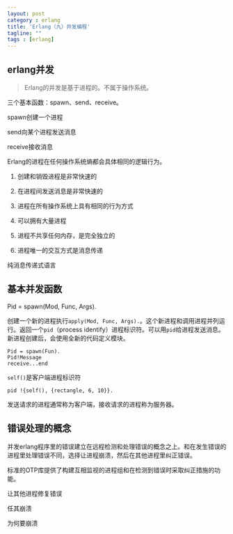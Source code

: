 ```yaml
---
layout: post
category : erlang
title: 'Erlang（九）并发编程'
tagline: ""
tags : [erlang]
---
```


## erlang并发

> Erlang的并发是基于进程的。不属于操作系统。

三个基本函数：spawn、send、receive。

spawn创建一个进程

send向某个进程发送消息

receive接收消息

<!--break-->

Erlang的进程在任何操作系统熵都会具体相同的逻辑行为。

1. 创建和销毁进程是非常快速的

2. 在进程间发送消息是非常快速的

3. 进程在所有操作系统上具有相同的行为方式

4. 可以拥有大量进程

5. 进程不共享任何内存，是完全独立的

6. 进程唯一的交互方式是消息传递

纯消息传递式语言

## 基本并发函数

Pid = spawn(Mod, Func, Args).

创建一个新的进程执行`apply(Mod, Func, Args).`。这个新进程和调用进程并列运行。返回一个`pid`（process identify）进程标识符。可以用`pid`给进程发送消息。新进程创建后，会使用全新的代码定义模块。


	Pid = spawn(Fun).
	Pid!Message
	receive...end


`self()`是客户端进程标识符

	pid !{self(), {rectangle, 6, 10}}.

发送请求的进程通常称为客户端，接收请求的进程称为服务器。


## 错误处理的概念

并发erlang程序里的错误建立在远程检测和处理错误的概念之上。和在发生错误的进程里处理错误不同，选择让进程崩溃，然后在其他进程里纠正错误。

标准的OTP库提供了构建互相监视的进程组和在检测到错误时采取纠正措施的功能。

让其他进程修复错误

任其崩溃

为何要崩溃



